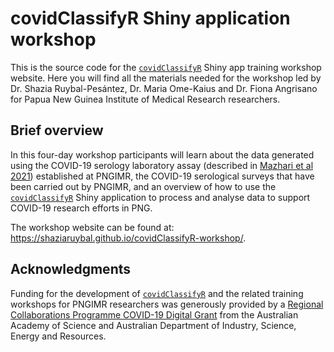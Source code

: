 # covidClassifyR Shiny application workshop

This is the source code for the [`covidClassifyR`](https://shaziaruybal.shinyapps.io/covidclassifyr) Shiny app training workshop website. Here you will find all the materials needed for the workshop led by Dr. Shazia Ruybal-Pesántez, Dr. Maria Ome-Kaius and Dr. Fiona Angrisano for Papua New Guinea Institute of Medical Research researchers.  

## Brief overview
In this four-day workshop participants will learn about the data generated using the COVID-19 serology laboratory assay (described in [Mazhari et al 2021](https://www.mdpi.com/2409-9279/4/4/72)) established at PNGIMR, the COVID-19 serological surveys that have been carried out by PNGIMR, and an overview of how to use the [`covidClassifyR`](https://shaziaruybal.shinyapps.io/covidClassifyR/) Shiny application to process and analyse data to support COVID-19 research efforts in PNG.

The workshop website can be found at: https://shaziaruybal.github.io/covidClassifyR-workshop/.

## Acknowledgments
Funding for the development of [`covidClassifyR`](https://shaziaruybal.shinyapps.io/covidclassifyr) and the related training workshops for PNGIMR researchers was generously provided by a [Regional Collaborations Programme COVID-19 Digital Grant](https://www.science.org.au/news-and-events/news-and-media-releases/regional-research-set-get-digital-boost) from the Australian Academy of Science and Australian Department of Industry, Science, Energy and Resources.
